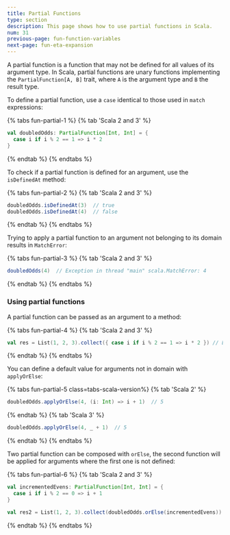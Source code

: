 ```yaml
---
title: Partial Functions
type: section
description: This page shows how to use partial functions in Scala.
num: 31
previous-page: fun-function-variables
next-page: fun-eta-expansion
---
```


A partial function is a function that may not be defined for all values of its argument type. In Scala, partial functions
are unary functions implementing the `PartialFunction[A, B]` trait, where `A` is the argument type and `B` the result type.

To define a partial function, use a `case` identical to those used in `match` expressions:

{% tabs fun-partial-1 %}
{% tab 'Scala 2 and 3' %}
```scala
val doubledOdds: PartialFunction[Int, Int] = {
  case i if i % 2 == 1 => i * 2
}
```
{% endtab %}
{% endtabs %}

To check if a partial function is defined for an argument, use the `isDefinedAt` method:

{% tabs fun-partial-2 %}
{% tab 'Scala 2 and 3' %}
```scala
doubledOdds.isDefinedAt(3)  // true
doubledOdds.isDefinedAt(4)  // false
```
{% endtab %}
{% endtabs %}

Trying to apply a partial function to an argument not belonging to its domain results in `MatchError`:

{% tabs fun-partial-3 %}
{% tab 'Scala 2 and 3' %}
```scala
doubledOdds(4)  // Exception in thread "main" scala.MatchError: 4
```
{% endtab %}
{% endtabs %}

### Using partial functions

A partial function can be passed as an argument to a method:

{% tabs fun-partial-4 %}
{% tab 'Scala 2 and 3' %}
```scala
val res = List(1, 2, 3).collect({ case i if i % 2 == 1 => i * 2 }) // List(2, 6)
```
{% endtab %}
{% endtabs %}

You can define a default value for arguments not in domain with `applyOrElse`:

{% tabs fun-partial-5 class=tabs-scala-version%}
{% tab 'Scala 2' %}
```scala
doubledOdds.applyOrElse(4, (i: Int) => i + 1)  // 5
```
{% endtab %}
{% tab 'Scala 3' %}
```scala
doubledOdds.applyOrElse(4, _ + 1)  // 5
```
{% endtab %}
{% endtabs %}

Two partial function can be composed with `orElse`, the second function will be applied for arguments where the first
one is not defined:

{% tabs fun-partial-6 %}
{% tab 'Scala 2 and 3' %}
```scala
val incrementedEvens: PartialFunction[Int, Int] = {
  case i if i % 2 == 0 => i + 1
}

val res2 = List(1, 2, 3).collect(doubledOdds.orElse(incrementedEvens)) // List(2, 3, 6)
```
{% endtab %}
{% endtabs %}
